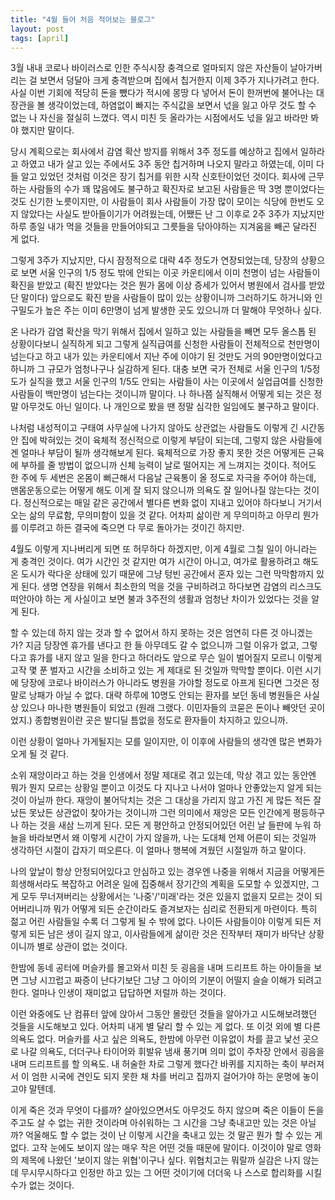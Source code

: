 ```yaml
---
title: "4월 들어 처음 적어보는 블로그"
layout: post
tags: [april]
---
```


3월 내내 코로나 바이러스로 인한 주식시장 충격으로 얼마되지 않은 자산들이 날아가버리는 걸 보면서 덩달아 크게 충격받으며 집에서 칩거한지 이제 3주가 지나가려고 한다. 사실 이번 기회에 적당히 돈을 뺐다가 적시에 몽땅 다 넣어서 돈이 한꺼번에 불어나는 대 장관을 볼 생각이었는데, 하염없이 빠지는 주식값을 보면서 넋을 잃고 아무 것도 할 수 없는 나 자신을 절실히 느꼈다. 역시 미친 듯 올라가는 시점에서도 넋을 잃고 바라만 봐야 했지만 말이다.

당시 계획으로는 회사에서 감염 확산 방지를 위해서 3주 정도를 예상하고 집에서 일하라고 하였고 내가 살고 있는 주에서도 3주 동안 칩거하며 나오지 말라고 하였는데, 이미 다들 알고 있었던 것처럼 이것은 장기 칩거를 위한 시작 신호탄이었던 것이다. 회사에 근무하는 사람들의 수가 꽤 많음에도 불구하고 확진자로 보고된 사람들은 딱 3명 뿐이었다는 것도 신기한 노릇이지만, 이 사람들이 회사 사람들이 가장 많이 모이는 식당에 한번도 오지 않았다는 사실도 받아들이기가 어려웠는데, 어쨌든 난 그 이후로 2주 3주가 지났지만 하루 종일 내가 먹을 것들을 만들어야되고 그릇들을 닦아야하는 지겨움을 빼곤 달라진 게 없다. 

그렇게 3주가 지났지만, 다시 잠정적으로 대략 4주 정도가 연장되었는데, 당장의 상황으로 보면 서울 인구의 1/5 정도 밖에 안되는 이곳 카운티에서 이미 천명이 넘는 사람들이 확진을 받았고 (확진 받았다는 것은 뭔가 몸에 이상 증세가 있어서 병원에서 검사를 받았단 말이다) 앞으로도 확진 받을 사람들이 많이 있는 상황이니까 그러하기도 하거니와 인구밀도가 높은 주는 이미 6만명이 넘게 발생한 곳도 있으니까 더 말해야 무엇하나 싶다.

온 나라가 감염 확산을 막기 위해서 집에서 일하고 있는 사람들을 빼면 모두 올스톱 된 상황이다보니 실직하게 되고 그렇게 실직급여를 신청한 사람들이 전체적으로 천만명이 넘는다고 하고 내가 있는 카운티에서 지난 주에 이야기 된 것만도 거의 90만명이었다고 하니까 그 규모가 엄청나구나 실감하게 된다. 대충 보면 국가 전체로 서울 인구의 1/5정도가 실직을 했고 서울 인구의 1/5도 안되는 사람들이 사는 이곳에서 실업급여를 신청한 사람들이 백만명이 넘는다는 것이니까 말이다. 나 하나쯤 실직해서 어떻게 되는 것은 정말 아무것도 아닌 일이다. 나 개인으로 봤을 땐 정말 심각한 일임에도 불구하고 말이다. 

나처럼 내성적이고 구태여 사무실에 나가지 않아도 상관없는 사람들도 이렇게 긴 시간동안 집에 박혀있는 것이 육체적 정신적으로 이렇게 부담이 되는데, 그렇지 않은 사람들에겐 얼마나 부담이 될까 생각해보게 된다. 육체적으로 가장 좋지 못한 것은 어떻게든 근육에 부하를 줄 방법이 없으니까 신체 능력이 날로 떨어지는 게 느껴지는 것이다. 적어도 한 주에 두 세번은 온몸이 뻐근해서 다음날 근육통이 올 정도로 자극을 주어야 하는데, 맨몸운동으로는 어떻게 해도 이게 잘 되지 않으니까 의욕도 잘 일어나질 않는다는 것이다. 정신적으로는 매일 같은 공간에서 별다른 변화 없이 지내고 있어야 하다보니 거기서 오는 삶의 무료함, 무의미함이 있을 것 같다. 어차피 삶이란 게 무의미하고 아무리 뭔가를 이루려고 하든 결국에 죽으면 다 무로 돌아가는 것이긴 하지만.

4월도 이렇게 지나버리게 되면 또 허무하다 하겠지만, 이게 4월로 그칠 일이 아니라는 게 충격인 것이다. 여가 시간인 것 같지만 여가 시간이 아니고, 여가로 활용하려고 해도 온 도시가 락다운 상태에 있기 때문에 그냥 텅빈 공간에서 혼자 있는 그런 막막함까지 있게 된다. 생명 연장을 위해서 최소한의 먹을 것을 구비하려고 하다보면 감염의 리스크도 떠안아야 하는 게 사실이고 보면 불과 3주전의 생활과 엄청난 차이가 있었다는 것을 알게 된다.

할 수 있는데 하지 않는 것과 할 수 없어서 하지 못하는 것은 엄연히 다른 것 아니겠는가? 지금 당장엔 휴가를 낸다고 한 들 아무데도 갈 수 없으니까 그럴 이유가 없고, 그렇다고 휴가를 내지 않고 일을 한다고 하더라도 앞으로 무슨 일이 벌어질지 모르니 이렇게 고작 몇 푼 벌자고 시간을 소비하고 있는 게 제대로 된 것일까 막막할 뿐이다. 이런 시기에 당장에 코로나 바이러스가 아니라도 병원을 가야할 정도로 아프게 된다면 그것은 정말로 낭패가 아닐 수 없다. 대략 하루에 10명도 안되는 환자를 보던 동네 병원들은 사실상 있으나 마나한 병원들이 되었고 (원래 그랬다. 이민자들의 코묻은 돈이나 빼앗던 곳이었지.) 종합병원이란 곳은 발디딜 틈없을 정도로 환자들이 차지하고 있으니까. 

이런 상황이 얼마나 가게될지는 모를 일이지만, 이 이후에 사람들의 생각엔 많은 변화가 오게 될 것 같다. 

소위 재앙이라고 하는 것을 인생에서 정말 제대로 겪고 있는데, 막상 겪고 있는 동안엔 뭐가 뭔지 모르는 상황일 뿐이고 이것도 다 지나고 나서야 얼마나 안좋았는지 알게 되는 것이 아닐까 한다. 재앙이 불어닥치는 것은 그 대상을 가리지 않고 가진 게 많든 적든 잘났든 못났든 상관없이 찾아가는 것이니까 그런 의미에서 재앙은 모든 인간에게 평등하구나 하는 것을 새삼 느끼게 된다. 모든 게 평안하고 안정되어있던 어린 날 들판에 누워 하늘을 바라보면서 왜 이렇게 시간이 가지 않을까, 나는 도대체 언제 어른이 되는 것일까 생각하던 시절이 갑자기 떠오른다. 이 얼마나 행복에 겨웠던 시절일까 하고 말이다. 

나의 앞날이 항상 안정되어있다고 안심하고 있는 경우엔 나중을 위해서 지금을 어떻게든 희생해서라도 복잡하고 어려운 일에 집중해서 장기간의 계획을 도모할 수 있겠지만, 그게 모두 무너져버리는 상황에서는 '나중'/'미래'라는 것은 있을지 없을지 모르는 것이 되어버리니까 뭐가 어떻게 되든 순간이라도 즐겨보자는 심리로 전환되게 마련이다. 특히 젊고 어린 사람들일 수록 더 그렇게 될 수 밖에 없다. 나이든 사람들이야 이렇게 되든 저렇게 되든 남은 생이 길지 않고,  이사람들에게 삶이란 것은 진작부터 재미가 바닥난 상황이니까 별로 상관이 없는 것이다. 

한밤에 동네 공터에 머슬카를 몰고와서 미친 듯 굉음을 내며 드리프트 하는 아이들을 보면 그냥 시끄럽고 짜증이 난다기보단 그냥 그 아이의 기분이 어떨지 슬슬 이해가 되려고 한다. 얼마나 인생이 재미없고 답답하면 저럴까 하는 것이다. 

이런 와중에도 난 컴퓨터 앞에 앉아서 그동안 몰랐던 것들을 알아가고 시도해보려했던 것들을 시도해보고 있다. 어차피 내게 별 달리 할 수 있는 게 없다.  또 이것 외에 별 다른 의욕도 없다. 머슬카를 사고 싶은 의욕도, 한밤에 아무런 이유없이 차를 끌고 낯선 곳으로 나갈 의욕도, 더더구나 타이어와 휘발유 냄새 풍기며 의미 없이 주차장 안에서 굉음을 내며 드리프트를 할 의욕도. 내 허술한 차로 그렇게 했다간 바퀴를 지지하는 축이 부러져서 이 엄한 시국에 견인도 되지 못한 채 차를 버리고 집까지 걸어가야 하는 운명에 놓이고야 말텐데.

이게 죽은 것과 무엇이 다를까? 살아있으면서도 아무것도 하지 않으며 죽은 이들이 돈을 주고도 살 수 없는 귀한 것이라며 아쉬워하는 그 시간을 그냥 축내고만 있는 것은 아닐까? 억울해도 할 수 없는 것이 난 이렇게 시간을 축내고 있는 것 말곤 뭔가 할 수 있는 게 없다. 고작 눈에도 보이지 않는 매우 작은 어떤 것들 때문에 말이다. 이것이야 말로 영화의 제목에 나왔던 '보이지 않는 위협'이구나 싶다. 위협치고는 뭐랄까 실감은 나지 않는데 무시무시하다고 인정만 하고 있는 그 어떤 것이기에 더더욱 나 스스로 합리화를 시킬 수가 없는 것이다. 